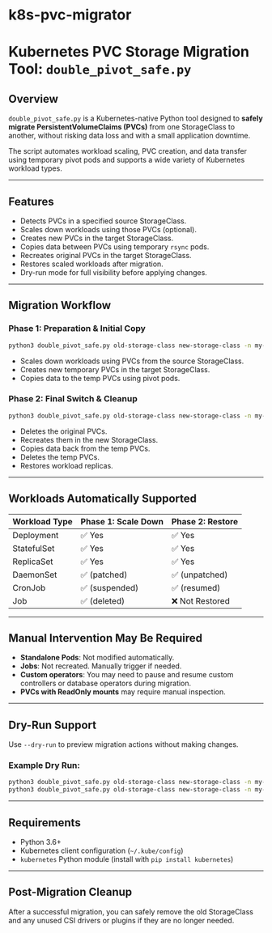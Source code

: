 # k8s-pvc-migrator

# Kubernetes PVC Storage Migration Tool: `double_pivot_safe.py`

## Overview

`double_pivot_safe.py` is a Kubernetes-native Python tool designed to **safely migrate PersistentVolumeClaims (PVCs)** from one StorageClass to another, without risking data loss and with a small application downtime.

The script automates workload scaling, PVC creation, and data transfer using temporary pivot pods and supports a wide variety of Kubernetes workload types.

---

## Features

- Detects PVCs in a specified source StorageClass.
- Scales down workloads using those PVCs (optional).
- Creates new PVCs in the target StorageClass.
- Copies data between PVCs using temporary `rsync` pods.
- Recreates original PVCs in the target StorageClass.
- Restores scaled workloads after migration.
- Dry-run mode for full visibility before applying changes.

---

## Migration Workflow

### Phase 1: Preparation & Initial Copy
```bash
python3 double_pivot_safe.py old-storage-class new-storage-class -n my-namespace --set-replica-0
```
- Scales down workloads using PVCs from the source StorageClass.
- Creates new temporary PVCs in the target StorageClass.
- Copies data to the temp PVCs using pivot pods.

### Phase 2: Final Switch & Cleanup
```bash
python3 double_pivot_safe.py old-storage-class new-storage-class -n my-namespace --recreate
```
- Deletes the original PVCs.
- Recreates them in the new StorageClass.
- Copies data back from the temp PVCs.
- Deletes the temp PVCs.
- Restores workload replicas.

---

## Workloads Automatically Supported

| Workload Type | Phase 1: Scale Down | Phase 2: Restore |
|---------------|---------------------|------------------|
| Deployment    | ✅ Yes              | ✅ Yes           |
| StatefulSet   | ✅ Yes              | ✅ Yes           |
| ReplicaSet    | ✅ Yes              | ✅ Yes           |
| DaemonSet     | ✅ (patched)        | ✅ (unpatched)   |
| CronJob       | ✅ (suspended)      | ✅ (resumed)     |
| Job           | ✅ (deleted)        | ❌ Not Restored  |

---

## Manual Intervention May Be Required

- **Standalone Pods**: Not modified automatically.
- **Jobs**: Not recreated. Manually trigger if needed.
- **Custom operators**: You may need to pause and resume custom controllers or database operators during migration.
- **PVCs with ReadOnly mounts** may require manual inspection.

---

## Dry-Run Support

Use `--dry-run` to preview migration actions without making changes.

### Example Dry Run:
```bash
python3 double_pivot_safe.py old-storage-class new-storage-class -n my-namespace --set-replica-0 --dry-run
python3 double_pivot_safe.py old-storage-class new-storage-class -n my-namespace --recreate --dry-run
```

---

## Requirements

- Python 3.6+
- Kubernetes client configuration (`~/.kube/config`)
- `kubernetes` Python module (install with `pip install kubernetes`)

---

## Post-Migration Cleanup

After a successful migration, you can safely remove the old StorageClass and any unused CSI drivers or plugins if they are no longer needed.

